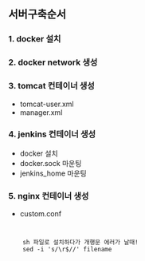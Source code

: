 ## 서버구축순서

### 1. docker 설치

### 2. docker network 생성

### 3. tomcat 컨테이너 생성
- tomcat-user.xml
- manager.xml

### 4. jenkins 컨테이너 생성
- docker 설치
- docker.sock 마운팅
- jenkins_home 마운팅

### 5. nginx 컨테이너 생성
- custom.conf

#
``` 
    sh 파일로 설치하다가 개행문 에러가 날때!  
    sed -i 's/\r$//' filename
```
#

